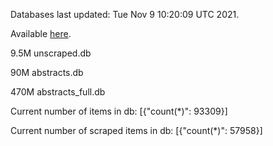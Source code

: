 Databases last updated: Tue Nov  9 10:20:09 UTC 2021. 

Available [here](https://github.com/cbeauhilton/ash-db/releases).

9.5M	unscraped.db

90M	abstracts.db

470M	abstracts_full.db

Current number of items in db:
[{"count(*)": 93309}]

Current number of scraped items in db:
[{"count(*)": 57958}]
